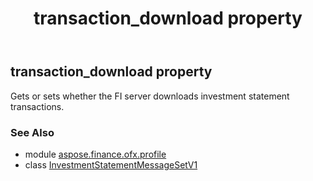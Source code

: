 ﻿---
title: transaction_download property
second_title: Aspose.Finance for Python via .NET API References
description: 
type: docs
weight: 110
url: /python-net/aspose.finance.ofx.profile/investmentstatementmessagesetv1/transaction_download/
is_root: false
---

## transaction_download property


Gets or sets whether the FI server downloads investment statement transactions.

### See Also
* module [aspose.finance.ofx.profile](../../)
* class [InvestmentStatementMessageSetV1](/finance/python-net/aspose.finance.ofx.profile/investmentstatementmessagesetv1)
